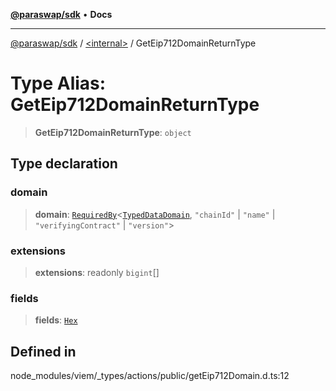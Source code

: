 [**@paraswap/sdk**](../../README.md) • **Docs**

***

[@paraswap/sdk](../../globals.md) / [\<internal\>](../README.md) / GetEip712DomainReturnType

# Type Alias: GetEip712DomainReturnType

> **GetEip712DomainReturnType**: `object`

## Type declaration

### domain

> **domain**: [`RequiredBy`](RequiredBy.md)\<[`TypedDataDomain`](TypedDataDomain.md), `"chainId"` \| `"name"` \| `"verifyingContract"` \| `"version"`\>

### extensions

> **extensions**: readonly `bigint`[]

### fields

> **fields**: [`Hex`](Hex.md)

## Defined in

node\_modules/viem/\_types/actions/public/getEip712Domain.d.ts:12

